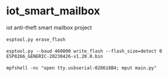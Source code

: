# iot_smart_mailbox
iot anti-theft smart mailbox project
<br><br>```esptool.py erase_flash```
<br><br>```esptool.py --baud 460800 write_flash --flash_size=detect 0 ESP8266_GENERIC-20230426-v1.20.0.bin```
<br><br>```mpfshell -nc "open tty.usbserial-028618B4; mput main.py"```
